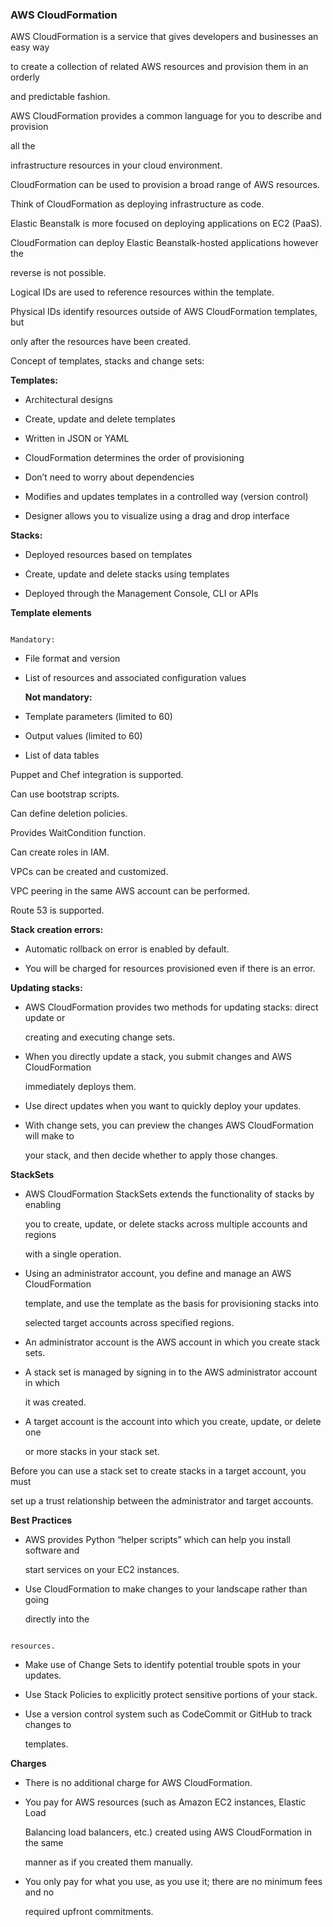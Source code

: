 ### AWS CloudFormation


AWS CloudFormation is a service that gives developers and businesses an easy way

to create a collection of related AWS resources and provision them in an orderly

and predictable fashion.


AWS CloudFormation provides a common language for you to describe and provision

all the


infrastructure resources in your cloud environment.


CloudFormation can be used to provision a broad range of AWS resources.


Think of CloudFormation as deploying infrastructure as code.


Elastic Beanstalk is more focused on deploying applications on EC2 (PaaS).


CloudFormation can deploy Elastic Beanstalk-hosted applications however the

reverse is not possible.


Logical IDs are used to reference resources within the template.


Physical IDs identify resources outside of AWS CloudFormation templates, but

only after the resources have been created.


Concept of templates, stacks and change sets:


**Templates:**


- Architectural designs

- Create, update and delete templates

- Written in JSON or YAML

- CloudFormation determines the order of provisioning

- Don’t need to worry about dependencies

- Modifies and updates templates in a controlled way (version control)

- Designer allows you to visualize using a drag and drop interface


**Stacks:**


- Deployed resources based on templates

- Create, update and delete stacks using templates

- Deployed through the Management Console, CLI or APIs


**Template elements**


```

Mandatory:

```


- File format and version

- List of resources and associated configuration values

  **Not mandatory:**

- Template parameters (limited to 60)

- Output values (limited to 60)



- List of data tables


Puppet and Chef integration is supported.


Can use bootstrap scripts.


Can define deletion policies.


Provides WaitCondition function.


Can create roles in IAM.


VPCs can be created and customized.


VPC peering in the same AWS account can be performed.


Route 53 is supported.


**Stack creation errors:**


- Automatic rollback on error is enabled by default.

- You will be charged for resources provisioned even if there is an error.


**Updating stacks:**


- AWS CloudFormation provides two methods for updating stacks: direct update or

  creating and executing change sets.

- When you directly update a stack, you submit changes and AWS CloudFormation

  immediately deploys them.

- Use direct updates when you want to quickly deploy your updates.

- With change sets, you can preview the changes AWS CloudFormation will make to

  your stack, and then decide whether to apply those changes.


**StackSets**


- AWS CloudFormation StackSets extends the functionality of stacks by enabling

  you to create, update, or delete stacks across multiple accounts and regions

  with a single operation.

- Using an administrator account, you define and manage an AWS CloudFormation

  template, and use the template as the basis for provisioning stacks into

  selected target accounts across specified regions.

- An administrator account is the AWS account in which you create stack sets.

- A stack set is managed by signing in to the AWS administrator account in which

  it was created.

- A target account is the account into which you create, update, or delete one

  or more stacks in your stack set.


Before you can use a stack set to create stacks in a target account, you must

set up a trust relationship between the administrator and target accounts.


**Best Practices**


- AWS provides Python “helper scripts” which can help you install software and

  start services on your EC2 instances.

- Use CloudFormation to make changes to your landscape rather than going

  directly into the


```

resources.

```


- Make use of Change Sets to identify potential trouble spots in your updates.

- Use Stack Policies to explicitly protect sensitive portions of your stack.

- Use a version control system such as CodeCommit or GitHub to track changes to

  templates.


**Charges**


- There is no additional charge for AWS CloudFormation.

- You pay for AWS resources (such as Amazon EC2 instances, Elastic Load

  Balancing load balancers, etc.) created using AWS CloudFormation in the same

  manner as if you created them manually.

- You only pay for what you use, as you use it; there are no minimum fees and no

  required upfront commitments.

